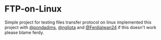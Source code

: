 # FTP-on-Linux
Simple project for testing files transfer protocol on linux
implemented this project with [@pondadims](https://www.github.com/pondadims), [@ngliota](https://www.github.com/ngliota) and [@Ferdialwan24](https://www.github.com/Ferdialwan24) if this doesn't work please blame ferdy.
